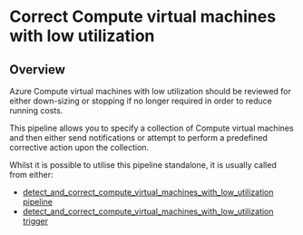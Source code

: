 # Correct Compute virtual machines with low utilization

## Overview

Azure Compute virtual machines with low utilization should be reviewed for either down-sizing or stopping if no longer required in order to reduce running costs.

This pipeline allows you to specify a collection of Compute virtual machines and then either send notifications or attempt to perform a predefined corrective action upon the collection.

Whilst it is possible to utilise this pipeline standalone, it is usually called from either:
- [detect_and_correct_compute_virtual_machines_with_low_utilization pipeline](https://hub.flowpipe.io/mods/turbot/azure_thrifty/pipelines/azure_thrifty.pipeline.detect_and_correct_compute_virtual_machines_with_low_utilization)
- [detect_and_correct_compute_virtual_machines_with_low_utilization trigger](https://hub.flowpipe.io/mods/turbot/azure_thrifty/triggers/azure_thrifty.trigger.query.detect_and_correct_compute_virtual_machines_with_low_utilization)
